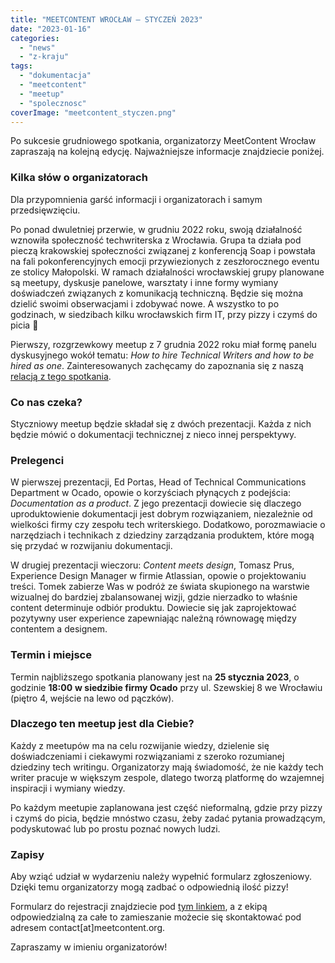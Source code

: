 ```yaml
---
title: "MEETCONTENT WROCŁAW – STYCZEŃ 2023"
date: "2023-01-16"
categories:
  - "news"
  - "z-kraju"
tags:
  - "dokumentacja"
  - "meetcontent"
  - "meetup"
  - "spolecznosc"
coverImage: "meetcontent_styczen.png"
---
```


Po sukcesie grudniowego spotkania, organizatorzy MeetContent Wrocław zapraszają na kolejną edycję. Najważniejsze informacje znajdziecie poniżej.

### Kilka słów o organizatorach

Dla przypomnienia garść informacji i organizatorach i samym przedsięwzięciu.

Po ponad dwuletniej przerwie, w grudniu 2022 roku, swoją działalność wznowiła społeczność techwriterska z Wrocławia. Grupa ta działa pod pieczą krakowskiej społeczności związanej z konferencją Soap i powstała na fali pokonferencyjnych emocji przywiezionych z zeszłorocznego eventu ze stolicy Małopolski. W ramach działalności wrocławskiej grupy planowane są meetupy, dyskusje panelowe, warsztaty i inne formy wymiany doświadczeń związanych z komunikacją techniczną. Będzie się można dzielić swoimi obserwacjami i zdobywać nowe. A wszystko to po godzinach, w siedzibach kilku wrocławskich firm IT, przy pizzy i czymś do picia 🙂

Pierwszy, rozgrzewkowy meetup z 7 grudnia 2022 roku miał formę panelu dyskusyjnego wokół tematu: _How to hire Technical Writers and how to be hired as one_. Zainteresowanych zachęcamy do zapoznania się z naszą [relacją z tego spotkania](http://techwriter.pl/meetcontentwro-wraca/).

### Co nas czeka?

Styczniowy meetup będzie składał się z dwóch prezentacji. Każda z nich będzie mówić o dokumentacji technicznej z nieco innej perspektywy.

### Prelegenci

W pierwszej prezentacji, Ed Portas, Head of Technical Communications Department w Ocado, opowie o korzyściach płynących z podejścia: _Documentation as a product_. Z jego prezentacji dowiecie się dlaczego uproduktowienie dokumentacji jest dobrym rozwiązaniem, niezależnie od wielkości firmy czy zespołu tech writerskiego. Dodatkowo, porozmawiacie o narzędziach i technikach z dziedziny zarządzania produktem, które mogą się przydać w rozwijaniu dokumentacji.

W drugiej prezentacji wieczoru: _Content meets design_, Tomasz Prus, Experience Design Manager w firmie Atlassian, opowie o projektowaniu treści. Tomek zabierze Was w podróż ze świata skupionego na warstwie wizualnej do bardziej zbalansowanej wizji, gdzie nierzadko to właśnie content determinuje odbiór produktu. Dowiecie się jak zaprojektować pozytywny user experience zapewniając należną równowagę między contentem a designem.

### Termin i miejsce

Termin najbliższego spotkania planowany jest na **25 stycznia 2023**, o godzinie **18:00** **w siedzibie firmy Ocado** przy ul. Szewskiej 8 we Wrocławiu (piętro 4, wejście na lewo od pączków).

### Dlaczego ten meetup jest dla Ciebie?

Każdy z meetupów ma na celu rozwijanie wiedzy, dzielenie się doświadczeniami i ciekawymi rozwiązaniami z szeroko rozumianej dziedziny tech writingu. Organizatorzy mają świadomość, że nie każdy tech writer pracuje w większym zespole, dlatego tworzą platformę do wzajemnej inspiracji i wymiany wiedzy.

Po każdym meetupie zaplanowana jest część nieformalną, gdzie przy pizzy i czymś do picia, będzie mnóstwo czasu, żeby zadać pytania prowadzącym, podyskutować lub po prostu poznać nowych ludzi.

### Zapisy

Aby wziąć udział w wydarzeniu należy wypełnić formularz zgłoszeniowy. Dzięki temu organizatorzy mogą zadbać o odpowiednią ilość pizzy!

Formularz do rejestracji znajdziecie pod [tym linkiem](https://docs.google.com/forms/d/e/1FAIpQLSdPJy-ilzv8khejOQqz_dg499QIpNKweL-Xf8703WLTNQLCrQ/viewform?usp=sf_link), a z ekipą odpowiedzialną za całe to zamieszanie możecie się skontaktować pod adresem contact\[at\]meetcontent.org.

Zapraszamy w imieniu organizatorów!
